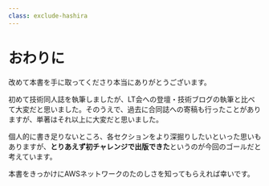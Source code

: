 ```yaml
---
class: exclude-hashira
---
```


# おわりに

改めて本書を手に取ってくださり本当にありがとうございます。

初めて技術同人誌を執筆しましたが、LT会への登壇・技術ブログの執筆と比べて大変だと思いました。そのうえで、過去に合同誌への寄稿も行ったことがありますが、単著はそれ以上に大変だと思いました。

個人的に書き足りないところ、各セクションをより深掘りしたいといった思いもありますが、**とりあえず初チャレンジで出版できた**というのが今回のゴールだと考えています。

本書をきっかけにAWSネットワークのたのしさを知ってもらえれば幸いです。